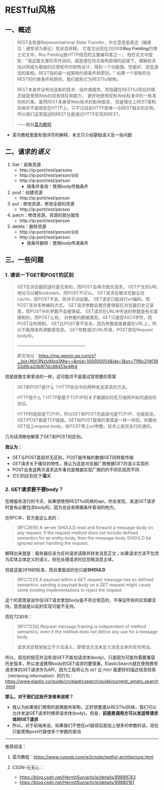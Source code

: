 # RESTful风格

## 一、概述

> REST全称是Representational State Transfer，中文意思是表述（编者注：通常译为表征）性状态转移。 它首次出现在2000年**Roy Fielding**的博士论文中，Roy Fielding是HTTP规范的主要编写者之一。 他在论文中提到："我这篇文章的写作目的，就是想在符合架构原理的前提下，理解和评估以网络为基础的应用软件的架构设计，得到一个功能强、性能好、适宜通信的架构。REST指的是一组架构约束条件和原则。" 如果一个架构符合REST的约束条件和原则，我们就称它为RESTful架构。
>
> REST本身并没有创造新的技术、组件或服务，而隐藏在RESTful背后的理念就是使用Web的现有特征和能力， 更好地使用现有Web标准中的一些准则和约束。虽然REST本身受Web技术的影响很深， 但是理论上REST架构风格并不是绑定在HTTP上，只不过目前HTTP是唯一与REST相关的实例。 所以我们这里描述的REST也是通过HTTP实现的REST。
>
> ——摘自[菜鸟教程](https://www.runoob.com/w3cnote/restful-architecture.html)

* 菜鸟教程里面有很详尽的解释，本文只介绍基础语义及一些问题

## 二、请求的*语义* 

1. Get：获取资源
   * http://ip:port/rest/persons
   * http://ip:port/rest/person/{id}
   * http://ip:port/rest/person
     * 按条件查询：使用body传输条件
2. post：创建资源
   * http://ip:port/rest/person
3. put：修改资源，修改全部的资源
   * http://ip:port/rest/person
4. patch：修改资源，资源的部分属性
   * http://ip:port/rest/person
5. delete：删除资源
   * http://ip:port/rest/person/{id}
   * http://ip:port/rest/person
     * 按条件删除：使用body传递条件

## 三、一些问题

### 1. 请说一下GET和POST的区别

> GET在浏览器回退时是无害的，而POST会再次提交请求。
> GET产生的URL地址可以被Bookmark，而POST不可以。
> GET请求会被浏览器主动cache，而POST不会，除非手动设置。
> GET请求只能进行url编码，而POST支持多种编码方式。
> GET请求参数会被完整保留在浏览器历史记录里，而POST中的参数不会被保留。
> GET请求在URL中传送的参数是有长度限制的，而POST么有。
> 对参数的数据类型，GET只接受ASCII字符，而POST没有限制。
> GET比POST更不安全，因为参数直接暴露在URL上，所以不能用来传递敏感信息。
> GET参数通过URL传递，POST放在Request body中。
>
> ————————————————
>
> 原文地址：https://mp.weixin.qq.com/s?__biz=MzI3NzIzMzg3Mw==&mid=100000054&idx=1&sn=71f6c214f3833d9ca20b9f7dcd9d33e4#rd

但是就像文章里说的一样，这可能并不是面试官想要的答案

> GET和POST是什么？HTTP协议中的两种发送请求的方法。
>
> HTTP是什么？HTTP是基于TCP/IP的关于数据如何在万维网中如何通信的协议。
>
> HTTP的底层是TCP/IP。所以GET和POST的底层也是TCP/IP，也就是说，GET/POST都是TCP链接。GET和POST能做的事情是一样一样的。你要给GET加上request body，给POST带上url参数，技术上是完全行的通的。 

几句话清晰地解答了GET和POST的区别。

**我认为：**

* GET与POST底层并无区别，POST能传输的数据GET同样能传输
* GET请求关于缓存的特性，我认为这是浏览器厂商根据GET的语义实现的
* POST会发送两次请求这件事也是根据实现厂商的的不同实现而不同
* 它们的区别在于**语义**

### 2. GET请求要不要body？

在微服务流行的今天，如果想使用RESTful风格的api，你会发现，发送GET请求时是有必要包含body的，因为总会有根据条件查询的地方。

在RFC中，官方是这么说的：

> [RFC2616] A server SHOULD read and forward a message-body on any request; if the request method does not include defined semantics for an entity-body, then the message-body SHOULD be ignored when handling the request.

解释出来就是：服务器应该为任何请求读取并转发消息正文；如果请求方法不包含为实体主体定义的语义，则在处理请求时应忽略消息主体。

但是这是2616的标准，而且里面说的也只是**SHOULD**

> [RFC7231] A payload within a GET request message has no defined semantics; sending a payload body on a GET request might cause some existing implementations to reject the request.

这个的意思是说你往GET请求里加body是不符合规范的，不保证所有的实现都支持。意思就是以前的实现可能不支持。

而在7230中：

> [RFC7230] Request message framing is independent of method semantics, even if the method does not define any use for a message body.
>
> 请求消息框架独立于方法语义，即使该方法未定义消息主体的任何用法。

所以，现在的规范并没有说GET不能加请求体(body)，只是因为可能你需要兼容历史版本，所以发送携带body的GET请求时要慎重。ElasticSearch就在使用携带请求体的GET请求作为API，因为工程师认为 `GET` 比 `POST` 能更好的描述信息检索（retrieving information）的行为：https://www.elastic.co/guide/cn/elasticsearch/guide/current/_empty_search.html

**那么，对于我们这些开发者来说呢？**

* 我认为如果我们使用的是微服务架构，正好想要遵从RESTful风格，我们可以允许发送GET请求时携带请求体(body)。但是，**前提是调用方可以发送带请求体的GET请求**
* 所以，对于前端来说，如果我们不想在url路径后面加上很多的参数的话，现在只能使用post代替很多个参数的查询

---

推荐阅读：

1. 菜鸟教程：https://www.runoob.com/w3cnote/restful-architecture.html

2. CSDN-元无心：

   * https://blog.csdn.net/HermitSun/article/details/89889743
   * https://blog.csdn.net/HermitSun/article/details/89880161